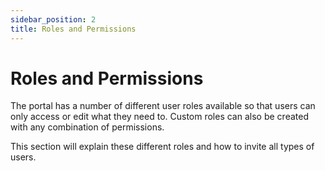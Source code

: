 ```yaml
---
sidebar_position: 2
title: Roles and Permissions
---
```

# Roles and Permissions

The portal has a number of different user roles available so that users can only access or edit what they need to. Custom roles can also be created with any combination of permissions.

This section will explain these different roles and how to invite all types of users.
